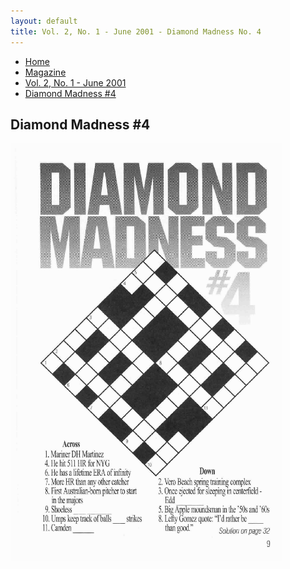 ```yaml
---
layout: default
title: Vol. 2, No. 1 - June 2001 - Diamond Madness No. 4
---
```

<nav class="breadcrumb" aria-label="breadcrumbs">
  <ul>
    <li><a href="{{ site.url }}{{ site.baseurl }}">Home</a></li>
    <li><a href="../magazine-home.html">Magazine</a></li>
    <li><a href="bi_vol_2_no_1_home.html">Vol. 2, No. 1 - June 2001</a></li>
    <li class="is-active"><a href="#" aria-current="page">Diamond Madness #4</a></li>
  </ul>
</nav>

<section class="storycontent">
  <h1>Diamond Madness #4</h1>
  <img src="images/bi_vol_2_no_1_diamond_madness.gif" alt="Diamond Madness #4">
</section>
